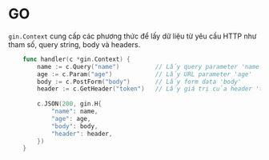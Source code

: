 # GO

``gin.Context`` cung cấp các phương thức để lấy dữ liệu từ yêu cầu HTTP như tham số, query string, body và headers.

```GO
    func handler(c *gin.Context) {
        name := c.Query("name")          // Lấy query parameter 'name'
        age := c.Param("age")            // Lấy URL parameter 'age'
        body := c.PostForm("body")       // Lấy form data 'body'
        header := c.GetHeader("token")   // Lấy giá trị của header 'token'
    
        c.JSON(200, gin.H{
            "name": name,
            "age": age,
            "body": body,
            "header": header,
        })
    }
